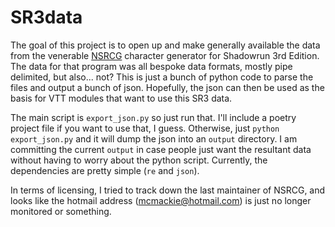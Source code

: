 # SR3data

The goal of this project is to open up and make generally available the data from the venerable [NSRCG](https://nsrcg.neocities.org/) character generator for Shadowrun 3rd Edition. The data for that program was all bespoke data formats, mostly pipe delimited, but also... not? This is just a bunch of python code to parse the files and output a bunch of json. Hopefully, the json can then be used as the basis for VTT modules that want to use this SR3 data.

The main script is `export_json.py` so just run that. I'll include a poetry project file if you want to use that, I guess. Otherwise, just `python export_json.py` and it will dump the json into an `output` directory. I am committing the current `output` in case people just want the resultant data without having to worry about the python script. Currently, the dependencies are pretty simple (`re` and `json`).

In terms of licensing, I tried to track down the last maintainer of NSRCG, and looks like the hotmail address (mcmackie@hotmail.com) is just no longer monitored or something.
